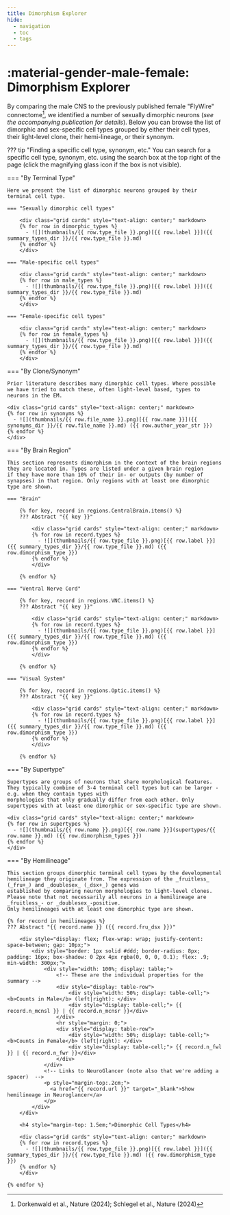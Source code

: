 ```yaml
---
title: Dimorphism Explorer
hide:
  - navigation
  - toc
  - tags
---
```


# :material-gender-male-female: Dimorphism Explorer

By comparing the male CNS to the previously published female "FlyWire" connectome[^1], we identified a number of sexually dimorphic neurons
(_see the accompanying publication for details_). Below you can browse the list of dimorphic and sex-specific cell types grouped by either
their cell types, their light-level clone, their hemi-lineage, or their synonym.

??? tip "Finding a specific cell type, synonym, etc."
    You can search for a specific cell type, synonym, etc. using the search box at the top right of the page (click the magnifying glass icon if the box is not visible).

=== "By Terminal Type"

    Here we present the list of dimorphic neurons grouped by their terminal cell type.

    === "Sexually dimorphic cell types"

        <div class="grid cards" style="text-align: center;" markdown>
        {% for row in dimorphic_types %}
          - ![](thumbnails/{{ row.type_file }}.png)[{{ row.label }}]({{ summary_types_dir }}/{{ row.type_file }}.md)
        {% endfor %}
        </div>

    === "Male-specific cell types"

        <div class="grid cards" style="text-align: center;" markdown>
        {% for row in male_types %}
          - ![](thumbnails/{{ row.type_file }}.png)[{{ row.label }}]({{ summary_types_dir }}/{{ row.type_file }}.md)
        {% endfor %}
        </div>

    === "Female-specific cell types"

        <div class="grid cards" style="text-align: center;" markdown>
        {% for row in female_types %}
          - ![](thumbnails/{{ row.type_file }}.png)[{{ row.label }}]({{ summary_types_dir }}/{{ row.type_file }}.md)
        {% endfor %}
        </div>

=== "By Clone/Synonym"

    Prior literature describes many dimorphic cell types. Where possible we have tried to match these, often light-level based, types to neurons in the EM.

    <div class="grid cards" style="text-align: center;" markdown>
    {% for row in synonyms %}
      - ![](thumbnails/{{ row.file_name }}.png)[{{ row.name }}]({{ synonyms_dir }}/{{ row.file_name }}.md) ({{ row.author_year_str }})
    {% endfor %}
    </div>

=== "By Brain Region"

    This section represents dimorphism in the context of the brain regions they are located in. Types are listed under a given brain region
    if they have more than 10% of their in- or outputs (by number of synapses) in that region. Only regions with at least one dimorphic type are shown.

    === "Brain"

        {% for key, record in regions.CentralBrain.items() %}
        ??? Abstract "{{ key }}"

            <div class="grid cards" style="text-align: center;" markdown>
            {% for row in record.types %}
              - ![](thumbnails/{{ row.type_file }}.png)[{{ row.label }}]({{ summary_types_dir }}/{{ row.type_file }}.md) ({{ row.dimorphism_type }})
            {% endfor %}
            </div>

        {% endfor %}

    === "Ventral Nerve Cord"

        {% for key, record in regions.VNC.items() %}
        ??? Abstract "{{ key }}"

            <div class="grid cards" style="text-align: center;" markdown>
            {% for row in record.types %}
              - ![](thumbnails/{{ row.type_file }}.png)[{{ row.label }}]({{ summary_types_dir }}/{{ row.type_file }}.md) ({{ row.dimorphism_type }})
            {% endfor %}
            </div>

        {% endfor %}

    === "Visual System"

        {% for key, record in regions.Optic.items() %}
        ??? Abstract "{{ key }}"

            <div class="grid cards" style="text-align: center;" markdown>
            {% for row in record.types %}
              - ![](thumbnails/{{ row.type_file }}.png)[{{ row.label }}]({{ summary_types_dir }}/{{ row.type_file }}.md) ({{ row.dimorphism_type }})
            {% endfor %}
            </div>

        {% endfor %}

=== "By Supertype"

    Supertypes are groups of neurons that share morphological features. They typically combine of 3-4 terminal cell types but can be larger - e.g. when they contain types with
    morphologies that only gradually differ from each other. Only supertypes with at least one dimorphic or sex-specific type are shown.

    <div class="grid cards" style="text-align: center;" markdown>
    {% for row in supertypes %}
      - ![](thumbnails/{{ row.name }}.png)[{{ row.name }}](supertypes/{{ row.name }}.md) ({{ row.dimorphism_types }})
    {% endfor %}
    </div>

=== "By Hemilineage"

    This section groups dimorphic terminal cell types by the developmental hemilineage they originate from. The expression of the _fruitless_ (_fru+_) and _doublesex_ (_dsx+_) genes was
    established by comparing neuron morphologies to light-level clones. Please note that not necessarily all neurons in a hemilineage are _fruitless_- or _doublesex_-positive.
    Only hemilineages with at least one dimorphic type are shown.

    {% for record in hemilineages %}
    ??? Abstract "{{ record.name }} ({{ record.fru_dsx }})"

        <div style="display: flex; flex-wrap: wrap; justify-content: space-between; gap: 10px;">
            <div style="border: 1px solid #ddd; border-radius: 8px; padding: 16px; box-shadow: 0 2px 4px rgba(0, 0, 0, 0.1); flex: .9; min-width: 300px;">
                <div style="width: 100%; display: table;">
                    <!-- These are the individual properties for the summary -->
                    <div style="display: table-row">
                        <div style="width: 50%; display: table-cell;"> <b>Counts in Male</b> (left|right): </div>
                        <div style="display: table-cell;"> {{ record.n_mcnsl }} | {{ record.n_mcnsr }}</div>
                    </div>
                    <hr style="margin: 0;">
                    <div style="display: table-row">
                        <div style="width: 50%; display: table-cell;"> <b>Counts in Female</b> (left|right): </div>
                        <div style="display: table-cell;"> {{ record.n_fwl }} | {{ record.n_fwr }}</div>
                    </div>
                </div>
                <!-- Links to NeuroGlancer (note also that we're adding a spacer)  -->
                <p style="margin-top:.2cm;">
                  <a href="{{ record.url }}" target="_blank">Show hemilineage in Neuroglancer</a>
                </p>
            </div>
        </div>

        <h4 style="margin-top: 1.5em;">Dimorphic Cell Types</h4>

        <div class="grid cards" style="text-align: center;" markdown>
        {% for row in record.types %}
          - ![](thumbnails/{{ row.type_file }}.png)[{{ row.label }}]({{ summary_types_dir }}/{{ row.type_file }}.md) ({{ row.dimorphism_type }})
        {% endfor %}
        </div>

    {% endfor %}


[^1]: Dorkenwald et al., Nature (2024); Schlegel et al., Nature (2024)